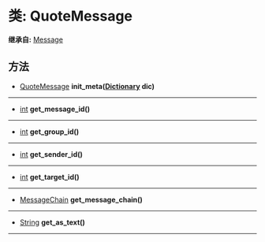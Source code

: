 # 类: QuoteMessage  
  
**继承自:** [Message](Message.md)  
  
## 方法 
  
- [QuoteMessage](QuoteMessage.md) **init_meta([Dictionary](https://docs.godotengine.org/en/latest/classes/class_dictionary.html) dic)**  
  
---  
  
- [int](https://docs.godotengine.org/en/latest/classes/class_int.html) **get_message_id()**  
  
---  
  
- [int](https://docs.godotengine.org/en/latest/classes/class_int.html) **get_group_id()**  
  
---  
  
- [int](https://docs.godotengine.org/en/latest/classes/class_int.html) **get_sender_id()**  
  
---  
  
- [int](https://docs.godotengine.org/en/latest/classes/class_int.html) **get_target_id()**  
  
---  
  
- [MessageChain](MessageChain.md) **get_message_chain()**  
  
---  
  
- [String](https://docs.godotengine.org/en/latest/classes/class_string.html) **get_as_text()**  
  
---  
  

